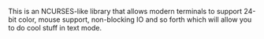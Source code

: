 This is an NCURSES-like library that allows modern terminals to support 24-bit color, mouse support, non-blocking IO and so forth which will allow you to do cool stuff in text mode.
